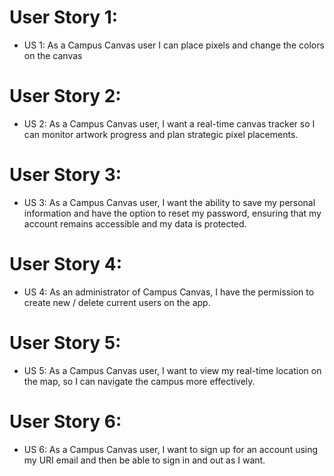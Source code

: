 # User Story 1:
- US 1: As a Campus Canvas user I can place pixels and change the colors on the canvas
# User Story 2:
- US 2: As a Campus Canvas user, I want a real-time canvas tracker so I can monitor artwork progress and plan strategic pixel placements.
# User Story 3:
- US 3: As a Campus Canvas user, I want the ability to save my personal information and have the option to reset my password, ensuring that my account remains accessible and my data is protected.
# User Story 4:
- US 4: As an administrator of Campus Canvas, I have the permission to create new / delete current users on the app.
# User Story 5:
- US 5: As a Campus Canvas user, I want to view my real-time location on the map, so I can navigate the campus more effectively.
# User Story 6:
- US 6: As a Campus Canvas user, I want to sign up for an account using my URI email and then be able to sign in and out as I want.
